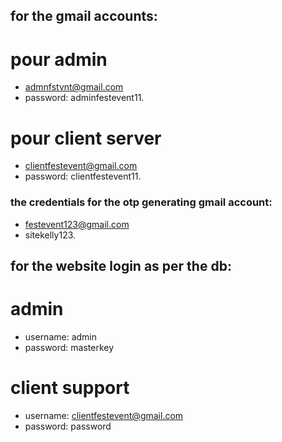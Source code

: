## for the gmail accounts:

# pour admin 
- admnfstvnt@gmail.com
- password: adminfestevent11.

# pour client server
- clientfestevent@gmail.com
- password: clientfestevent11.

### the credentials for the otp generating gmail account:
- festevent123@gmail.com
- sitekelly123.


## for the website login as per the db:

# admin
 - username: admin
 - password: masterkey

# client support
 - username: clientfestevent@gmail.com
 - password: password






